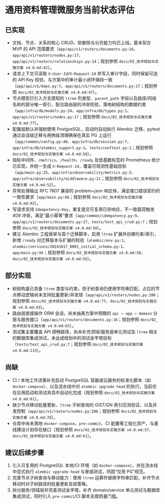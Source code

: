 # 通用资料管理微服务当前状态评估

## 已实现
- 文档、节点、关系的核心 CRUD、软删除与分页能力均已上线，基本契合 MVP 的 API 范围要求（`app/api/v1/routers/documents.py:16`、`app/api/v1/routers/nodes.py:17`、`app/api/v1/routers/relationships.py:14`；规划参照 `docs/02_技术规划与实施方案 v4.0.md:42`）。
- 请求上下文可读取 `X-User-Id`/`X-Request-Id` 并写入审计字段，同时保留可选的 API Key 校验，与方案中的审计最小闭环保持一致（`app/api/v1/deps.py:7`、`app/api/v1/routers/documents.py:17`；规划参照 `docs/02_技术规划与实施方案 v4.0.md:47`）。
- 节点模型已引入方言感知的 `ltree` 列类型、`parent_path` 字段以及路径/同级名称的部分唯一索引，配合路由层的冲突校验，落地树结构的数据约束（`app/infra/db/models.py:24`、`app/infra/db/types.py:1`、`app/api/v1/routers/nodes.py:17`；规划参照 `docs/02_技术规划与实施方案 v4.0.md:77`）。
- 配置层默认并强制使用 PostgreSQL，启动时自动执行 Alembic 迁移，pytest 通过会话级迁移与用例级清理确保在真实 PG 上运行（`app/common/config.py:40`、`app/infra/db/session.py:7`、`app/infra/db/alembic_support.py:1`、`tests/conftest.py:1`；规划参照 `docs/02_技术规划与实施方案 v4.0.md:58`）。
- 指标中间件、`/metrics`、`/health`、`/ready` 及低基数标签的 Prometheus 统计已实现，并统一生成 `X-Request-Id`，覆盖可观测性基础目标（`app/main.py:25`、`app/infra/observability/metrics.py:3`、`app/infra/observability/middleware.py:21`；规划参照 `docs/02_技术规划与实施方案 v4.0.md:52`）。
- 异常处理输出 RFC 7807 兼容的 problem+json 响应体，满足接口错误契约的一致性要求（`app/main.py:60`；规划参照 `docs/02_技术规划与实施方案 v4.0.md:92`）。
- 写请求支持 `Idempotency-Key`，重复提交可复用已存响应，不一致载荷触发 409 冲突，满足“最小幂等”要求（`app/common/idempotency.py:9`、`app/api/v1/routers/documents.py:17`、`tests/test_api_crud.py:7`；规划参照 `docs/02_技术规划与实施方案 v4.0.md:50`）。
- 建立 Alembic 工程骨架与首个迁移脚本，启用 `ltree` 扩展并创建约束/索引，新增 `/ready` 对迁移版本与扩展的校验（`alembic/env.py:1`、`alembic/versions/20241017_0001_initial_schema.py:1`、`app/main.py:94`；规划参照 `docs/02_技术规划与实施方案 v4.0.md:58`、`docs/02_技术规划与实施方案 v4.0.md:55`）。

## 部分实现
- 树结构虽已具备 `ltree` 类型与约束，但子树查询仍使用字符串匹配，占位的节点移动逻辑尚未支持批量更新/并发锁（`app/api/v1/routers/nodes.py:206`；规划参照 `docs/02_技术规划与实施方案 v4.0.md:77`、`docs/02_技术规划与实施方案 v4.0.md:43`）。
- 路由层直接操作 ORM 会话，尚未抽离方案中预期的 `api → app → domain` 分层与服务接口（`app/api/v1/routers/documents.py:16`；规划参照 `docs/02_技术规划与实施方案 v4.0.md:65`）。
- 测试集主要覆盖 API 顺畅路径，尚未补充领域/服务层单元测试及 `ltree` 相关的数据库集成测试，未达成规划中的测试金字塔目标（`tests/test_api_crud.py:7`；规划参照 `docs/02_技术规划与实施方案 v4.0.md:115`）。

## 尚缺
- CI / 本地工作流需补充启动 PostgreSQL 容器或云服务的标准化脚本（如 `docker-compose`）、以及流水线中对 `alembic upgrade head` 的执行，当前仅在应用启动和测试夹具中自动化完成（规划参照 `docs/02_技术规划与实施方案 v4.0.md:61`）。
- 缺少节点移动批量更新、`ltree` 子树查询的 GIST/GN 索引压测验证，以及并发控制（`app/api/v1/routers/nodes.py:206`；规划参照 `docs/02_技术规划与实施方案 v4.0.md:78`）。
- 仓库中尚未落地 `docker-compose`、`pre-commit`、CI 配置等工程化资产，与基线建设计划存在缺口（规划参照 `docs/02_技术规划与实施方案 v4.0.md:57`、`docs/02_技术规划与实施方案 v4.0.md:61`）。

## 建议后续步骤
1. 引入可复用的 PostgreSQL 本地/CI 环境（如 `docker-compose`），并在流水线中显式执行 `alembic upgrade head` 与冒烟测试，巩固“仅用 PG”规范。
2. 完善节点子树查询与移动能力：使用 `ltree` 运算符替换字符串匹配，补齐节点移动时对子树路径的批量更新及锁策略。
3. 拆分服务/领域层并完善测试金字塔，补齐 domain/service 单元测试与数据库集成测试，同时引入 `pre-commit`/CI 脚本支撑质量门槛。
